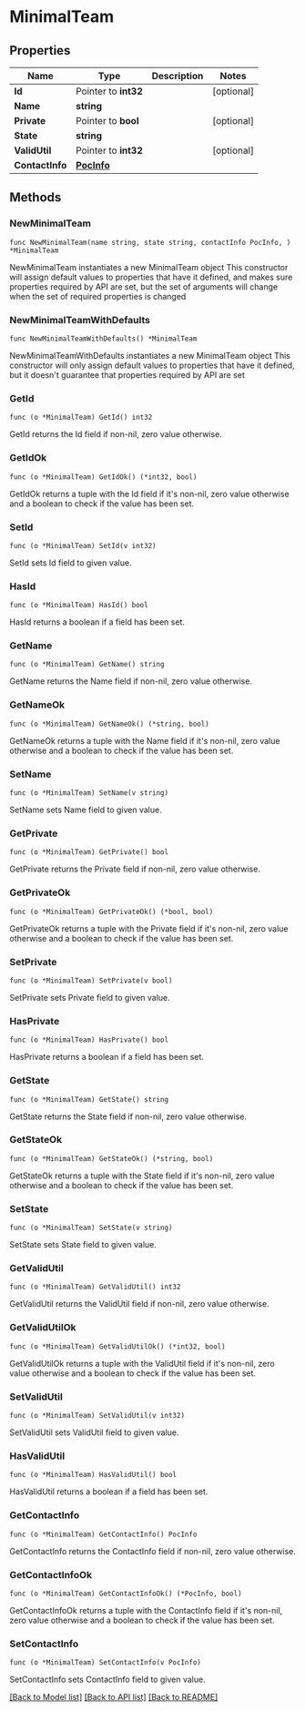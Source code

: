 # MinimalTeam

## Properties

Name | Type | Description | Notes
------------ | ------------- | ------------- | -------------
**Id** | Pointer to **int32** |  | [optional] 
**Name** | **string** |  | 
**Private** | Pointer to **bool** |  | [optional] 
**State** | **string** |  | 
**ValidUtil** | Pointer to **int32** |  | [optional] 
**ContactInfo** | [**PocInfo**](PocInfo.md) |  | 

## Methods

### NewMinimalTeam

`func NewMinimalTeam(name string, state string, contactInfo PocInfo, ) *MinimalTeam`

NewMinimalTeam instantiates a new MinimalTeam object
This constructor will assign default values to properties that have it defined,
and makes sure properties required by API are set, but the set of arguments
will change when the set of required properties is changed

### NewMinimalTeamWithDefaults

`func NewMinimalTeamWithDefaults() *MinimalTeam`

NewMinimalTeamWithDefaults instantiates a new MinimalTeam object
This constructor will only assign default values to properties that have it defined,
but it doesn't guarantee that properties required by API are set

### GetId

`func (o *MinimalTeam) GetId() int32`

GetId returns the Id field if non-nil, zero value otherwise.

### GetIdOk

`func (o *MinimalTeam) GetIdOk() (*int32, bool)`

GetIdOk returns a tuple with the Id field if it's non-nil, zero value otherwise
and a boolean to check if the value has been set.

### SetId

`func (o *MinimalTeam) SetId(v int32)`

SetId sets Id field to given value.

### HasId

`func (o *MinimalTeam) HasId() bool`

HasId returns a boolean if a field has been set.

### GetName

`func (o *MinimalTeam) GetName() string`

GetName returns the Name field if non-nil, zero value otherwise.

### GetNameOk

`func (o *MinimalTeam) GetNameOk() (*string, bool)`

GetNameOk returns a tuple with the Name field if it's non-nil, zero value otherwise
and a boolean to check if the value has been set.

### SetName

`func (o *MinimalTeam) SetName(v string)`

SetName sets Name field to given value.


### GetPrivate

`func (o *MinimalTeam) GetPrivate() bool`

GetPrivate returns the Private field if non-nil, zero value otherwise.

### GetPrivateOk

`func (o *MinimalTeam) GetPrivateOk() (*bool, bool)`

GetPrivateOk returns a tuple with the Private field if it's non-nil, zero value otherwise
and a boolean to check if the value has been set.

### SetPrivate

`func (o *MinimalTeam) SetPrivate(v bool)`

SetPrivate sets Private field to given value.

### HasPrivate

`func (o *MinimalTeam) HasPrivate() bool`

HasPrivate returns a boolean if a field has been set.

### GetState

`func (o *MinimalTeam) GetState() string`

GetState returns the State field if non-nil, zero value otherwise.

### GetStateOk

`func (o *MinimalTeam) GetStateOk() (*string, bool)`

GetStateOk returns a tuple with the State field if it's non-nil, zero value otherwise
and a boolean to check if the value has been set.

### SetState

`func (o *MinimalTeam) SetState(v string)`

SetState sets State field to given value.


### GetValidUtil

`func (o *MinimalTeam) GetValidUtil() int32`

GetValidUtil returns the ValidUtil field if non-nil, zero value otherwise.

### GetValidUtilOk

`func (o *MinimalTeam) GetValidUtilOk() (*int32, bool)`

GetValidUtilOk returns a tuple with the ValidUtil field if it's non-nil, zero value otherwise
and a boolean to check if the value has been set.

### SetValidUtil

`func (o *MinimalTeam) SetValidUtil(v int32)`

SetValidUtil sets ValidUtil field to given value.

### HasValidUtil

`func (o *MinimalTeam) HasValidUtil() bool`

HasValidUtil returns a boolean if a field has been set.

### GetContactInfo

`func (o *MinimalTeam) GetContactInfo() PocInfo`

GetContactInfo returns the ContactInfo field if non-nil, zero value otherwise.

### GetContactInfoOk

`func (o *MinimalTeam) GetContactInfoOk() (*PocInfo, bool)`

GetContactInfoOk returns a tuple with the ContactInfo field if it's non-nil, zero value otherwise
and a boolean to check if the value has been set.

### SetContactInfo

`func (o *MinimalTeam) SetContactInfo(v PocInfo)`

SetContactInfo sets ContactInfo field to given value.



[[Back to Model list]](../README.md#documentation-for-models) [[Back to API list]](../README.md#documentation-for-api-endpoints) [[Back to README]](../README.md)


